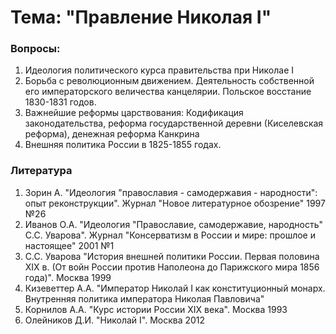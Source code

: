 # Тема: "Правление Николая I"
### Вопросы:
1. Идеология политического курса правительства при Николае I
2. Борьба с революционным движением. Деятельность собственной его императорского величества канцелярии. Польское восстание 1830-1831 годов.
3. Важнейшие реформы царствования: Кодификация законодательства, реформа государственной деревни (Киселевская реформа), денежная реформа Канкрина
4. Внешняя политика России в 1825-1855 годах.
### Литература
1. Зорин А. "Идеология "православия - самодержавия - народности": опыт реконструкции". Журнал "Новое литературное обозрение" 1997 №26
2. Иванов О.А. "Идеология "Православие, самодержавие, народность" С.С. Уварова". Журнал "Консерватизм в России и мире: прошлое и настоящее" 2001 №1
3. С.С. Уварова "История внешней политики России. Первая половина XIX в. (От войн России против Наполеона до Парижского мира 1856 года)". Москва 1999
4. Кизеветтер А.А. "Император Николай I как конституционный монарх. Внутренняя политика императора Николая Павловича"
5. Корнилов А.А. "Курс истории России XIX века". Москва 1993
6. Олейников Д.И. "Николай I". Москва 2012